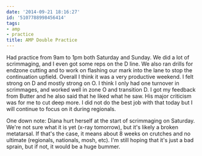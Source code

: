 ```yaml
---
date: '2014-09-21 18:16:27'
id: '5107788998456414'
tags:
- amp
- practice
title: AMP Double Practice
---
```


Had practice from 9am to 1pm both Saturday and Sunday. We did a lot of scrimmaging, and I even got some reps on the D line. We also ran drills for endzone cutting and to work on flashing our mark into the lane to stop the continuation upfield. Overall I think it was a very productive weekend. I felt strong on D and mostly strong on O. I think I only had one turnover in scrimmages, and worked well in zone O and transition D. I got my feedback from Butter and he also said that he liked what he saw. His major criticism was for me to cut deep more. I did not do the best job with that today but I will continue to focus on it during regionals.

One down note: Diana hurt herself at the start of scrimmaging on Saturday. We're not sure what it is yet (x-ray tomorrow), but it's likely a broken metatarsal. If that's the case, it means about 8 weeks on crutches and no ultimate (regionals, nationals, mosh, etc). I'm still hoping that it's just a bad sprain, but if not, it would be a huge bummer.

